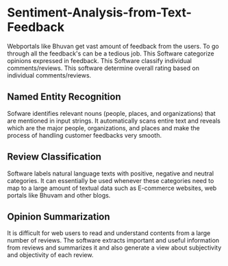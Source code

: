 # Sentiment-Analysis-from-Text-Feedback
Webportals like Bhuvan get vast amount of feedback from the users. To go through all the feedback's can be a tedious job. This Software categorize opinions expressed in feedback. This Software classify individual comments/reviews. This software determine overall rating based on individual comments/reviews.

## Named Entity Recognition
Sofware identifies relevant nouns (people, places, and organizations) that are mentioned in input strings. It automatically scans entire text and reveals which are the major people, organizations, and places and make the process of handling customer feedbacks very smooth.

## Review Classification
Software labels natural language texts with positive, negative and neutral categories. It can essentially be used whenever these categories need to map to a large amount of textual data such as E-commerce websites, web portals like Bhuvam and other blogs.

## Opinion Summarization
It is difficult for web users to read and understand contents from a large number of reviews. The software extracts important and useful information from reviews and summarizes it and also generate a view about subjectivity and objectivity of each review.
